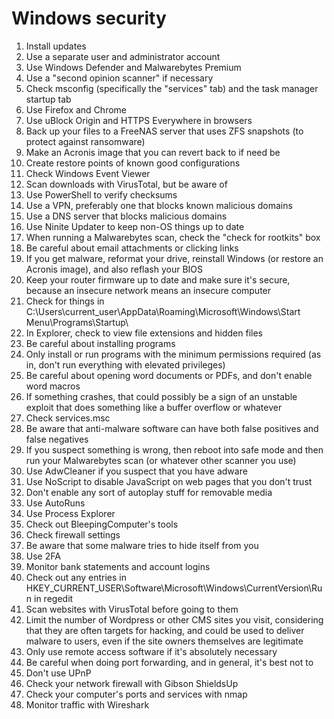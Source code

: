 # Windows security

1. Install updates
2. Use a separate user and administrator account
3. Use Windows Defender and Malwarebytes Premium
4. Use a "second opinion scanner" if necessary
5. Check msconfig (specifically the "services" tab) and the task manager startup tab
6. Use Firefox and Chrome
7. Use uBlock Origin and HTTPS Everywhere in browsers
8. Back up your files to a FreeNAS server that uses ZFS snapshots (to protect against ransomware)
9. Make an Acronis image that you can revert back to if need be
10. Create restore points of known good configurations
11. Check Windows Event Viewer
12. Scan downloads with VirusTotal, but be aware of 
13. Use PowerShell to verify checksums
14. Use a VPN, preferably one that blocks known malicious domains
15. Use a DNS server that blocks malicious domains
16. Use Ninite Updater to keep non-OS things up to date
17. When running a Malwarebytes scan, check the "check for rootkits" box
18. Be careful about email attachments or clicking links
19. If you get malware, reformat your drive, reinstall Windows (or restore an Acronis image), and also reflash your BIOS
20. Keep your router firmware up to date and make sure it's secure, because an insecure network means an insecure computer
21. Check for things in C:\Users\current_user\AppData\Roaming\Microsoft\Windows\Start Menu\Programs\Startup\ 
22. In Explorer, check to view file extensions and hidden files
23. Be careful about installing programs
24. Only install or run programs with the minimum permissions required (as in, don't run everything with elevated privileges)
25. Be careful about opening word documents or PDFs, and don't enable word macros
26. If something crashes, that could possibly be a sign of an unstable exploit that does something like a buffer overflow or whatever
27. Check services.msc
28. Be aware that anti-malware software can have both false positives and false negatives
29. If you suspect something is wrong, then reboot into safe mode and then run your Malwarebytes scan (or whatever other scanner you use)
30. Use AdwCleaner if you suspect that you have adware
31. Use NoScript to disable JavaScript on web pages that you don't trust
32. Don't enable any sort of autoplay stuff for removable media
33. Use AutoRuns
34. Use Process Explorer
35. Check out BleepingComputer's tools
36. Check firewall settings
37. Be aware that some malware tries to hide itself from you
38. Use 2FA
39. Monitor bank statements and account logins
40. Check out any entries in HKEY_CURRENT_USER\Software\Microsoft\Windows\CurrentVersion\Run in regedit
41. Scan websites with VirusTotal before going to them
42. Limit the number of Wordpress or other CMS sites you visit, considering that they are often targets for hacking, and could be used to deliver malware to users, even if the site owners themselves are legitimate
43. Only use remote access software if it's absolutely necessary
44. Be careful when doing port forwarding, and in general, it's best not to
45. Don't use UPnP
46. Check your network firewall with Gibson ShieldsUp
47. Check your computer's ports and services with nmap
48. Monitor traffic with Wireshark
